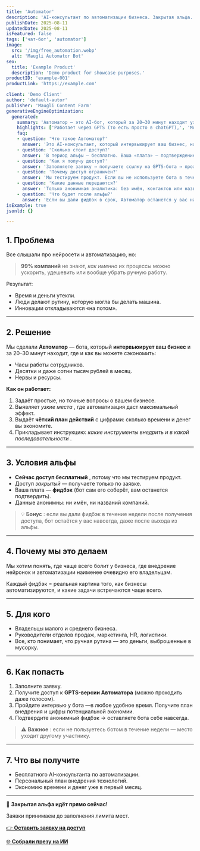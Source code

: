 ```yaml
---
title: 'Automator'
description: 'AI-консультант по автоматизации бизнеса. Закрытая альфа. Успей получить бесплатный доступ.'
publishDate: 2025-08-11
updatedDate: 2025-08-11
isFeatured: false
tags: ['чат-бот', 'automator']
image:
  src: '/img/free_automation.webp'
  alt: 'Maugli Automator Bot'
seo:
  title: 'Example Product'
  description: 'Demo product for showcase purposes.'
productID: 'example-001'
productLink: 'https://example.com'

client: 'Demo Client'
author: 'default-autor'
publisher: 'Maugli Content Farm'
generativeEngineOptimization:
  generated:
    summary: 'Автоматор — это AI-бот, который за 20–30 минут находит узкие места в вашем бизнесе и выдаёт чёткий план автоматизации с цифрами экономии. Сейчас в закрытой альфе, доступ бесплатный за фидбэк, данные анонимны.'
    highlights: ['Работает через GPTS (то есть просто в chatGPT),', 'Можно проходить даже голосом.', 'Успей попасть — места ограничены.']
    faq:
    - question: 'Что такое Автоматор?'
      answer: 'Это AI-консультант, который интервьюирует ваш бизнес, находит, что можно автоматизировать, и выдаёт план действий с расчётом экономии.'
    - question: 'Сколько стоит доступ?'
      answer: 'В период альфы — бесплатно. Ваша «плата» — подтверждение анонимного фидбэка, который бот соберёт сам.'
    - question: 'Как я получу доступ?'
      answer: 'Заполняете заявку → получаете ссылку на GPTS-бота → проходите интервью → получаете план внедрения и экономии.'
    - question: 'Почему доступ ограничен?'
      answer: 'Мы тестируем продукт. Если вы не используете бота в течение недели, место передаётся следующему участнику.'
    - question: 'Какие данные передаются?'
      answer: 'Только анонимная аналитика: без имён, контактов или названий компании.'
    - question: 'Что будет после альфы?'
      answer: 'Если вы дали фидбэк в срок, Автоматор останется у вас навсегда, даже после выхода из теста.'
isExample: true
jsonld: {}

---
```


## **1. Проблема**

Все слышали про нейросети и автоматизацию, но:

> **99% компаний** не знают, *как именно* их процессы можно ускорить, удешевить или вообще убрать ручную работу.

Результат:

* Время и деньги утекли.
* Люди делают рутину, которую могла бы делать машина.
* Инновации откладываются «на потом».

---

## **2. Решение**

Мы сделали **Автоматор** — бота, который **интервьюирует ваш бизнес** и за 20–30 минут находит, где и как вы можете сэкономить:

* Часы работы сотрудников.
* Десятки и даже сотни тысяч рублей в месяц.
* Нервы и ресурсы.

**Как он работает:**

1. Задаёт простые, но точные вопросы о вашем бизнесе.
2. Выявляет  *узкие места* , где автоматизация даст максимальный эффект.
3. Выдаёт **чёткий план действий** с цифрами: сколько времени и денег вы экономите.
4. Прикладывает инструкцию:  *какие инструменты внедрить и в какой последовательности* .

---

## **3. Условия альфы**

* **Сейчас доступ бесплатный** , потому что мы тестируем продукт.
* Доступ *закрытый* — получаете только по заявке.
* Ваша плата — **фидбэк** (бот сам его соберёт, вам останется подтвердить).
* Данные анонимны: ни имён, ни названий компаний.

> 💡  **Бонус** : если вы дали фидбэк в течение недели после получения доступа, бот остаётся у вас навсегда, даже после выхода из альфы.

---

## **4. Почему мы это делаем**

Мы хотим понять,  где чаще всего болит у бизнеса, где внедрение нейронок и автоматизации наименее очевидно его владельцам.

Каждый фидбэк = реальная картина того, как бизнесы автоматизируются, и какие задачи встречаются чаще всего.

---

## **5. Для кого**

* Владельцы малого и среднего бизнеса.
* Руководители отделов продаж, маркетинга, HR, логистики.
* Все, кто понимает, что ручная рутина — это деньги, выброшенные в мусорку.

---

## **6. Как попасть**

1. Заполните заявку.
2. Получите доступ к **GPTS-версии Автоматора** (можно проходить даже голосом).
3. Пройдите интервью у бота —в любое удобное время. Получите план внедрения и цифры потенциальной экономии.
4. Подтвердите анонимный фидбэк → оставляете бота себе навсегда.

> ⚠  **Важное** : если не пользуетесь ботом в течение недели — место уходит другому участнику.

---

## **7. Что вы получите**

* Бесплатного AI-консультанта по автоматизации.
* Персональный план внедрения технологий.
* Экономию времени и денег уже в первый месяц.

---

🚀  **Закрытая альфа идёт прямо сейчас!**

Заявки принимаем до заполнения лимита мест.

[👉 **Оставить заявку на доступ**](https://airtable.com/appba7IWkFAcauneH/pagtLpiQr3X6LwYUz/form)

[🌐 **Собрали презу на ИИ**](https://automator-ua3rejp.gamma.site/)
